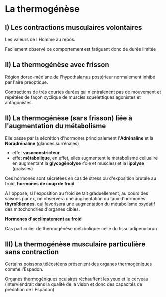 # La thermogénèse

## I) Les contractions musculaires volontaires

Les valeurs de l'Homme au repos.

Facilement observé ce comportement est fatiguant donc de durée limitée

## II) La thermogénèse avec frisson

Région dorso-médiane de l'hypothalamus postérieur normalement inhibé par l'aire préoptique.

Contractions de très courtes durées qui n'entraîenent pas de mouvement et répétées de façon cyclique de muscles squelettiques agonistes et antagonistes.

## II) La thermogénèse (sans frisson) liée à l'augmentation du métabolisme

Elle passe par la sécrétion d'hormones principalement l'**Adrénaline** et la **Noradrénaline** (glandes surrénales)

* effet **vasoconstricteur**
* effet **métabolique**, en effet, elles augmentent le métabolisme cellualire en augmentant la **glycogénolyse** (foie et muscles) et la **lipolyse** (graisses)

Ces hormones sont sécrétées en cas de stress ou d'exposition brutale au froid, **hormones de coup de froid**

A l'opposé, si l'exposition au froid se fait graduellement, au cours des saisons par ex, on observera une augmentation du taux d'hormones **thyroïdiennes**, qui favorisera une augmentation du métabolisme oxydatif des mitochondries d'organes cibles.

**Hormones d'acclimatement au froid**

Cas particulier de thermogénèse métabolique: celle du tissu adipeux brun


## III) La thermogénèse musculaire particulière sans contraction

Certains poissons téléostéens présentent des organes thermogéniques comme l'Espadon.

Organes thermogéniques oculaires réchauffent les yeux et le cerveau (interviendrait dans la qualité de la vision et donc des capacités de prédation de l'Espadon)
